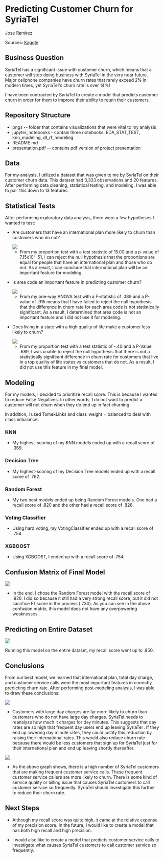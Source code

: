 # Predicting Customer Churn for SyriaTel

Jose Ramirez

Sources: [Kaggle](https://www.kaggle.com/becksddf/churn-in-telecoms-dataset?select=bigml_59c28831336c6604c800002a.csv)

## Business Question

SyriaTel has a significant issue with customer churn, which means that a customer will stop doing business with SyriaTel in the very near future. Major cellphone companies have churn rates that rarely exceed 2% in modern times, yet SyriaTel's churn rate is over 14%! 

I have been contracted by SyriaTel to create a model that predicts customer churn in order for them to improve their ability to retain their customers.

## Repository Structure
* pngs -- folder that contains visualizations that were vital to my analysis
* jupyter_notebooks - contain three notebooks: EDA_STAT_TEST, knn_modeling, dt_rf_modeling
* README.md
* presentation.pdf -- contains pdf version of project presentation

## Data

For my analysis, I utilized a dataset that was given to me by SyriaTel on their customer churn data. This dataset had 3,333 observations and 20 features. After performing data cleaning, statistical testing, and modeling, I was able to pair this down to 13 features.

## Statistical Tests

After performing exploratory data analysis, there were a few hypotheses I wanted to test:

* Are customers that have an international plan more likely to churn than customers who do not?

	<img src="https://raw.githubusercontent.com/Sonora27/syriatel_churn_classification_analysis/master/pngs/Churn%20Rate%20by%20International%20Plan.png">

	* From my proportion test with a test statistic of 15.00 and a p-value of 7.15x10^-51, I can reject the null hypothesis that the proportions are equal for people that have an international plan and those who do not. As a result, I can conclude that international plan will be an important feature for modeling.

* Is area code an important feature in predicting customer churn?

	<img src="https://raw.githubusercontent.com/Sonora27/syriatel_churn_classification_analysis/master/pngs/Churn%20Rate%20by%20Area%20Code.png">

	* From my one-way ANOVA test with a F-statistic of .089 and a P-value of .915 means that I have failed to reject the null hypothesis that the difference in churn rate for each area code is not statistically significant. As a result, I determined that area code is not an important feature and I did not use it for modeling.

* Does living in a state with a high quality of life make a customer less likely to churn?

	<img src="https://raw.githubusercontent.com/Sonora27/syriatel_churn_classification_analysis/master/pngs/Churn%20Rate%20by%20Quality%20of%20Life.png">


	* From my proportion test with a test statistic of -.40 and a P-Value .689, I was unable to reject the null hypothesis that there is not a statistically signifcant difference in churn rate for customers that live in a top quality of life states vs customers that do not. As a result, I did not use this feature in my final model.

## Modeling

For my models, I decided to prioritize recall score. This is because I wanted to reduce False Negatives. In other words, I do not want to predict a customer will not churn when they do end up in fact churning. 

In addition, I used TomekLinks and class_weight = balanced to deal with class imbalance.

### KNN
* My highest-scoring of my KNN models ended up with a recall score of .369.

### Decision Tree
* My highest-scoring of my Decision Tree models ended up with a recall score of .762.

### Random Forest
* My two best models ended up being Random Forest models. One had a recall score of .820 and the other had a recall score of .828. 

### Voting Classifier
* Using hard voting, my VotingClassifier ended up with a recall score of .754.

### XGBOOST
* Using XGBOOST, I ended up with a recall score of .754.

## Confusion Matrix of Final Model

<img src="https://raw.githubusercontent.com/Sonora27/syriatel_churn_classification_analysis/master/pngs/Churn%20Confusion%20Matrix.png">

* In the end, I chose the Random Forest model with the  recall score of .820. I did so because it still had a very strong recall score, but it did not sacrifice F1 score in the process (.730). As you can see in the above confusion matrix, this model does not have any overpowering weaknesses.

## Predicting on Entire Dataset

<img src="https://raw.githubusercontent.com/Sonora27/syriatel_churn_classification_analysis/master/pngs/Churn%20Confusion%20Matrix%20Entire%20Dataset.png">

Running this model on the entire dataset, my recall score went up to .850.

## Conclusions

From our best model, we learned that international plan, total day charge, and customer service calls were the most important features in correctly predicting churn rate. After performing post-modeling analysis, I was able to draw these conclusions:

<img src="https://raw.githubusercontent.com/Sonora27/syriatel_churn_classification_analysis/master/pngs/Churn%20Rate%20by%20Day%20Charge%20Amount.png">

* Customers with large day charges are far more likely to churn than customers who do not have large day charges. SyriaTel needs to reanalyze how much it charges for day minutes. This suggests that day rates are so high that frequent day users end up leaving SyriaTel .  If they end up lowering day minute rates, they could justify this reduction by raising their international rates. This would also reduce churn rate because there would be less customers that sign up for SyriaTel just for their international plan and end up leaving shortly thereafter.


<img src="https://raw.githubusercontent.com/Sonora27/syriatel_churn_classification_analysis/master/pngs/Frequency%20of%20Customer%20Service%20Calls.png">

* As the above graph shows, there is a high number of SyriaTel customers that are making frequent customer service calls. These frequent customer service callers are more likely to churn. There is some kind of service quality or billing issue that causes SyriaTel customers to call customer service so frequently. SyriaTel should investigate this further to reduce their churn rate.

## Next Steps

* Although my recall score was quite high, it came at the relative expense of my precision score. In the future, I would like to create a model that has both high recall and high precision.

* I would also like to create a model that predicts customer service calls to investigate what causes SyriaTel customers to call customer service so frequently.




